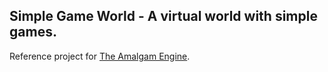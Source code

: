 ## Simple Game World - A virtual world with simple games.
Reference project for [The Amalgam Engine](https://github.com/Net5F/AmalgamEngine).

